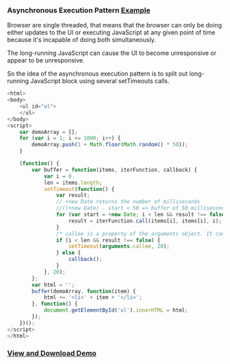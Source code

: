 ### Asynchronous Execution Pattern [Example](https://plnkr.co/edit/zwU1E2O16Z076ind5UYp?p=preview)

Browser are single threaded, that means that the browser can only be doing either updates to the UI or executing JavaScript at any given point of time because it's incapable of doing both simultaneously.

The long-running JavaScript can cause the UI to become unresponsive or appear to be unresponsive.

So the idea of the asynchronous execution pattern is to split out long-running JavaScript block using several setTimeouts calls.

``` js
<html>
<body>
    <ul id="ul">
    </ul>
</body>
<script>
    var demoArray = [];
    for (var i = 1; i <= 1000; i++) {
        demoArray.push(1 + Math.floor(Math.random() * 50));
    }

    (function() {
        var buffer = function(items, iterFunction, callback) {
            var i = 0.
            len = items.length;
            setTimeout(function() {
                var result;
                // +new Date returns the number of milliseconds   
                //((+new Date) - start < 50 => buffer of 50 milliseconds            
                for (var start = +new Date; i < len && result !== false && ((+new Date) - start < 50); i++) {
                    result = iterFunction.call(items[i], items[i], i);
                }
                /* callee is a property of the arguments object. It can be used to refer to the currently executing function inside the function body of that function. This is for example useful when you don't know the name of this function, which is for example the case with anonymous functions. */
                if (i < len && result !== false) {
                    setTimeout(arguments.callee, 20);
                } else {
                    callback();
                }
            }, 20);
        };
        var html = '';
        buffer(demoArray, function(item) {
            html += '<li>' + item + '</li>';
        }, function() {
            document.getElementById('ul').innerHTML = html;
        });
    })();
</script>
</html>
```

### [View and Download Demo](https://plnkr.co/edit/zwU1E2O16Z076ind5UYp?p=preview)